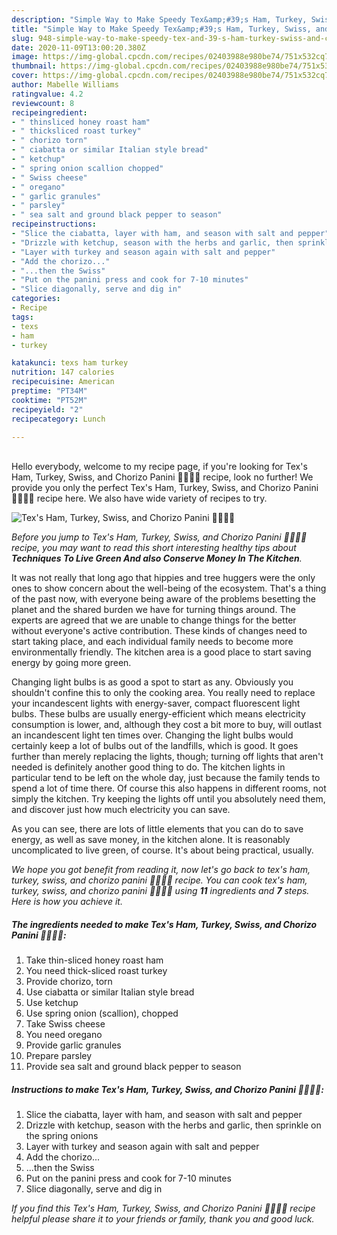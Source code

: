 ```yaml
---
description: "Simple Way to Make Speedy Tex&amp;#39;s Ham, Turkey, Swiss, and Chorizo Panini 🐷🦃🧀🍞"
title: "Simple Way to Make Speedy Tex&amp;#39;s Ham, Turkey, Swiss, and Chorizo Panini 🐷🦃🧀🍞"
slug: 948-simple-way-to-make-speedy-tex-and-39-s-ham-turkey-swiss-and-chorizo-panini
date: 2020-11-09T13:00:20.380Z
image: https://img-global.cpcdn.com/recipes/02403988e980be74/751x532cq70/texs-ham-turkey-swiss-and-chorizo-panini-🐷🦃🧀🍞-recipe-main-photo.jpg
thumbnail: https://img-global.cpcdn.com/recipes/02403988e980be74/751x532cq70/texs-ham-turkey-swiss-and-chorizo-panini-🐷🦃🧀🍞-recipe-main-photo.jpg
cover: https://img-global.cpcdn.com/recipes/02403988e980be74/751x532cq70/texs-ham-turkey-swiss-and-chorizo-panini-🐷🦃🧀🍞-recipe-main-photo.jpg
author: Mabelle Williams
ratingvalue: 4.2
reviewcount: 8
recipeingredient:
- " thinsliced honey roast ham"
- " thicksliced roast turkey"
- " chorizo torn"
- " ciabatta or similar Italian style bread"
- " ketchup"
- " spring onion scallion chopped"
- " Swiss cheese"
- " oregano"
- " garlic granules"
- " parsley"
- " sea salt and ground black pepper to season"
recipeinstructions:
- "Slice the ciabatta, layer with ham, and season with salt and pepper"
- "Drizzle with ketchup, season with the herbs and garlic, then sprinkle on the spring onions"
- "Layer with turkey and season again with salt and pepper"
- "Add the chorizo..."
- "...then the Swiss"
- "Put on the panini press and cook for 7-10 minutes"
- "Slice diagonally, serve and dig in"
categories:
- Recipe
tags:
- texs
- ham
- turkey

katakunci: texs ham turkey 
nutrition: 147 calories
recipecuisine: American
preptime: "PT34M"
cooktime: "PT52M"
recipeyield: "2"
recipecategory: Lunch

---
```

<br>
Hello everybody, welcome to my recipe page, if you're looking for Tex&#39;s Ham, Turkey, Swiss, and Chorizo Panini 🐷🦃🧀🍞 recipe, look no further! We provide you only the perfect Tex&#39;s Ham, Turkey, Swiss, and Chorizo Panini 🐷🦃🧀🍞 recipe here. We also have wide variety of recipes to try.
<br>


![Tex&#39;s Ham, Turkey, Swiss, and Chorizo Panini 🐷🦃🧀🍞](https://img-global.cpcdn.com/recipes/02403988e980be74/751x532cq70/texs-ham-turkey-swiss-and-chorizo-panini-🐷🦃🧀🍞-recipe-main-photo.jpg)

<i>Before you jump to Tex&#39;s Ham, Turkey, Swiss, and Chorizo Panini 🐷🦃🧀🍞 recipe, you may want to read this short interesting healthy tips about 
<strong>Techniques To Live Green And also Conserve Money In The Kitchen</strong>.</i>
</br>

It was not really that long ago that hippies and tree huggers were the only ones to show concern about the well-being of the ecosystem. That's a thing of the past now, with everyone being aware of the problems besetting the planet and the shared burden we have for turning things around. The experts are agreed that we are unable to change things for the better without everyone's active contribution. These kinds of changes need to start taking place, and each individual family needs to become more environmentally friendly. The kitchen area is a good place to start saving energy by going more green.

Changing light bulbs is as good a spot to start as any. Obviously you shouldn't confine this to only the cooking area. You really need to replace your incandescent lights with energy-saver, compact fluorescent light bulbs. These bulbs are usually energy-efficient which means electricity consumption is lower, and, although they cost a bit more to buy, will outlast an incandescent light ten times over. Changing the light bulbs would certainly keep a lot of bulbs out of the landfills, which is good. It goes further than merely replacing the lights, though; turning off lights that aren't needed is definitely another good thing to do. The kitchen lights in particular tend to be left on the whole day, just because the family tends to spend a lot of time there. Of course this also happens in different rooms, not simply the kitchen. Try keeping the lights off until you absolutely need them, and discover just how much electricity you can save.

As you can see, there are lots of little elements that you can do to save energy, as well as save money, in the kitchen alone. It is reasonably uncomplicated to live green, of course. It's about being practical, usually.


<i>We hope you got benefit from reading it, now let's go back to tex&#39;s ham, turkey, swiss, and chorizo panini 🐷🦃🧀🍞 recipe. You can cook tex&#39;s ham, turkey, swiss, and chorizo panini 🐷🦃🧀🍞 using <strong>11</strong> ingredients and <strong>7</strong> steps. Here is how you achieve it.
</i>

##### The ingredients needed to make Tex&#39;s Ham, Turkey, Swiss, and Chorizo Panini 🐷🦃🧀🍞:

1. Take  thin-sliced honey roast ham
1. You need  thick-sliced roast turkey
1. Provide  chorizo, torn
1. Use  ciabatta or similar Italian style bread
1. Use  ketchup
1. Use  spring onion (scallion), chopped
1. Take  Swiss cheese
1. You need  oregano
1. Provide  garlic granules
1. Prepare  parsley
1. Provide  sea salt and ground black pepper to season


##### Instructions to make Tex&#39;s Ham, Turkey, Swiss, and Chorizo Panini 🐷🦃🧀🍞:

1. Slice the ciabatta, layer with ham, and season with salt and pepper
1. Drizzle with ketchup, season with the herbs and garlic, then sprinkle on the spring onions
1. Layer with turkey and season again with salt and pepper
1. Add the chorizo...
1. ...then the Swiss
1. Put on the panini press and cook for 7-10 minutes
1. Slice diagonally, serve and dig in


<i>If you find this Tex&#39;s Ham, Turkey, Swiss, and Chorizo Panini 🐷🦃🧀🍞 recipe helpful please share it to your friends or family, thank you and good luck.</i>
